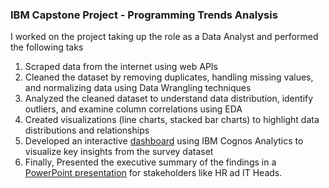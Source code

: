 ### IBM Capstone Project - Programming Trends Analysis

I worked on the project taking up the role as a Data Analyst and performed the following taks

1. Scraped data from the internet using web APIs
1. Cleaned the dataset by removing duplicates, handling missing values, and normalizing data using Data Wrangling techniques
1. Analyzed the cleaned dataset to understand data distribution, identify outliers, and examine column correlations using EDA
1. Created visualizations (line charts, stacked bar charts) to highlight data distributions and relationships
1. Developed an interactive [dashboard](https://github.com/Nivy3/Capstone_Project/blob/main/CDE_IBM_Dashboards.pdf) using IBM Cognos Analytics to visualize key insights from the survey dataset
1. Finally, Presented the executive summary of the findings in a [PowerPoint presentation](https://github.com/Nivy3/Capstone_Project/blob/main/Programming%20Trend%20Analysis.pdf) for stakeholders like HR ad IT Heads. 
